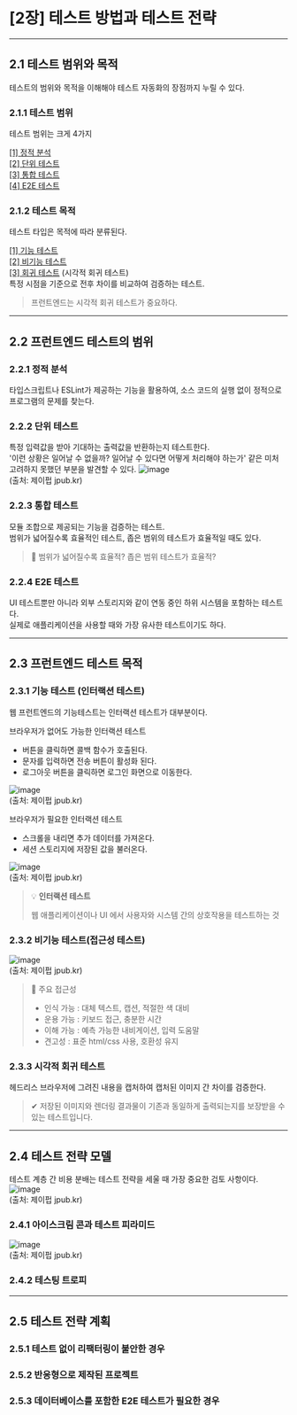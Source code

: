 # [2장] 테스트 방법과 테스트 전략

---

## 2.1 테스트 범위와 목적
테스트의 범위와 목적을 이해해야 테스트 자동화의 장점까지 누릴 수 있다.

### 2.1.1 테스트 범위
테스트 범위는 크게 4가지

[[1] 정적 분석](#221-정적-분석) <br>
[[2] 단위 테스트](#222-단위-테스트) <br>
[[3] 통합 테스트](#223-통합-테스트) <br>
[[4] E2E 테스트](#224-E2E-테스트) <br>

### 2.1.2 테스트 목적
테스트 타입은 목적에 따라 분류된다.

[[1] 기능 테스트](#231-기능-테스트) <br>
[[2] 비기능 테스트](#232-비기능-테스트) <br>
[[3] 회귀 테스트](#233-시각적-회귀-테스트) (시각적 회귀 테스트) <br>
특정 시점을 기준으로 전후 차이를 비교하여 검증하는 테스트.
> 프런트엔드는 시각적 회귀 테스트가 중요하다.

---

## 2.2 프런트엔드 테스트의 범위

### 2.2.1 정적 분석
타입스크립트나 ESLint가 제공하는 기능을 활용하여, 소스 코드의 실행 없이 정적으로 프로그램의 문제를 찾는다.<br>

### 2.2.2 단위 테스트
특정 입력값을 받아 기대하는 출력값을 반환하는지 테스트한다.<br>
'이런 상황은 일어날 수 없을까? 일어날 수 있다면 어떻게 처리해야 하는가' 같은 미처 고려하지 못했던 부분을 발견할 수 있다.
![image](https://github.com/user-attachments/assets/399dda8b-9d8b-4b02-b40d-e001cd5d8fb0) <br>
(출처: 제이펍 jpub.kr)

### 2.2.3 통합 테스트
모듈 조합으로 제공되는 기능을 검증하는 테스트. <br> 
범위가 넓어질수록 효율적인 테스트, 좁은 범위의 테스트가 효율적일 때도 있다.

> 🤔 범위가 넓어질수록 효율적? 좁은 범위 테스트가 효율적?

### 2.2.4 E2E 테스트
UI 테스트뿐만 아니라 외부 스토리지와 같이 연동 중인 하위 시스템을 포함하는 테스트다.<br>
실제로 애플리케이션을 사용할 때와 가장 유사한 테스트이기도 하다.

--- 

## 2.3 프런트엔드 테스트 목적

### 2.3.1 기능 테스트 (인터랙션 테스트)
웹 프런트엔드의 기능테스트는 인터랙션 테스트가 대부분이다.

브라우저가 없어도 가능한 인터랙션 테스트
- 버튼을 클릭하면 콜백 함수가 호출된다.
- 문자를 입력하면 전송 버튼이 활성화 된다.
- 로그아웃 버튼을 클릭하면 로그인 화면으로 이동한다.

![image](https://github.com/user-attachments/assets/6a54b5e5-6eb6-4125-97b9-6b167d25b3a4) <br>
(출처: 제이펍 jpub.kr)

브라우저가 필요한 인터랙션 테스트
- 스크롤을 내리면 추가 데이터를 가져온다.
- 세션 스토리지에 저장된 값을 불러온다.

![image](https://github.com/user-attachments/assets/16c8144f-1dee-4513-aca8-b6b01ed9987c) <br>
(출처: 제이펍 jpub.kr)


> 💡 **인터랙션 테스트**
> 
> 웹 애플리케이션이나 UI 에서 사용자와 시스템 간의 상호작용을 테스트하는 것

### 2.3.2 비기능 테스트(접근성 테스트)

![image](https://github.com/user-attachments/assets/7df05727-6b0f-4955-b6ac-c179a8caef2e) <br>
(출처: 제이펍 jpub.kr)

> 📖 주요 접근성
> - 인식 가능 : 대체 텍스트, 캡션, 적절한 색 대비
> - 운용 가능 : 키보드 접근, 충분한 시간
> - 이해 가능 : 예측 가능한 내비게이션, 입력 도움말
> - 견고성 : 표준 html/css 사용, 호환성 유지

### 2.3.3 시각적 회귀 테스트
헤드리스 브라우저에 그려진 내용을 캡처하여 캡처된 이미지 간 차이를 검증한다.

> ✔ 저장된 이미지와 렌더링 결과물이 기존과 동일하게 출력되는지를 보장받을 수 있는 테스트입니다.

---

## 2.4 테스트 전략 모델
테스트 계층 간 비용 분배는 테스트 전략을 세울 때 가장 중요한 검토 사항이다.
![image](https://github.com/user-attachments/assets/f082fbe4-6363-4f4e-81db-8f9d9030f5f4) <br>
(출처: 제이펍 jpub.kr)

### 2.4.1 아이스크림 콘과 테스트 피라미드
![image](https://github.com/user-attachments/assets/a4b05699-5f11-4485-8019-9f0e3fa66b71) <br>
(출처: 제이펍 jpub.kr)


### 2.4.2 테스팅 트로피

---

## 2.5 테스트 전략 계획

### 2.5.1 테스트 없이 리팩터링이 불안한 경우
### 2.5.2 반응형으로 제작된 프로젝트
### 2.5.3 데이터베이스를 포함한 E2E 테스트가 필요한 경우
